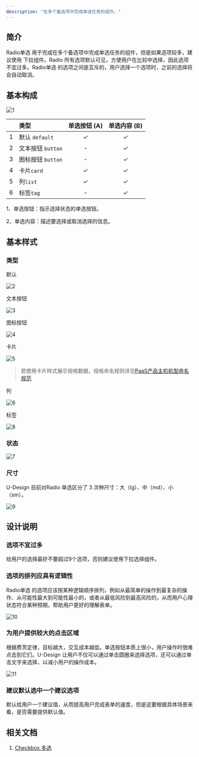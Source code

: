 ```yaml
---
description: "在多个备选项中完成单选任务的组件。"
---
```


## 简介

Radio单选 用于完成在多个备选项中完成单选任务的组件，但是如果选项较多，建议使用 下拉组件。Radio 所有选项默认可见，方便用户在比较中选择，因此选项不宜过多。Radio单选 的选项之间是互斥的，用户选择一个选项时，之前的选择将会自动取消。



## 基本构成


![1](https://www-s.ucloud.cn/2022/08/4246402d7982b39a7dcc9ba4626788ef_1660737876746.png)

|      | 类型              | 单选按钮 (A) | 单选内容 (B) |
| :--: | :---------------- | :----------: | :----------: |
|  1   | 默认 `default`    |      ✓       |      ✓       |
|  2   | 文本按钮 `button` |      -       |      ✓       |
|  3   | 图标按钮 `button` |      -       |      ✓       |
|  4   | 卡片`card`        |      ✓       |      ✓       |
|  5   | 列`list`          |      ✓       |      ✓       |
|  6   | 标签`tag`         |      -       |      ✓       |

1、单选按钮：指示选择状态的单选按钮。

2、单选内容：描述要选择或取消选择的信息。


## 基本样式
### 类型

默认

![2](https://www-s.ucloud.cn/2022/08/f8688676acc4d856cbd81e5b9af979e9_1660737876754.png)

文本按钮

![3](https://www-s.ucloud.cn/2022/08/e5faaeae33d7d5ee0d2d45c4970496a9_1660737876756.png)

图标按钮

![4](https://www-s.ucloud.cn/2022/08/7b9e0ff0af31cd9d348ab9bd594f5952_1660737876757.png)

卡片

![5](https://www-s.ucloud.cn/2022/08/2322aad17a11abbbb60e658870231f26_1660737876758.png)
> 若使用卡片样式展示规格数据，规格命名规则详见[PaaS产品主机机型命名规范](https://ushare.ucloudadmin.com/pages/viewpage.action?pageId=110828322)



列

![6](https://www-s.ucloud.cn/2022/08/d1bda4d2e2ddc6514ca8a9975dfa3648_1660738698519.png)

标签

![8](https://www-s.ucloud.cn/2022/08/c78d8b87e4e0f5e77916e8911dafe241_1660738698529.png)

### 状态

![7](https://www-s.ucloud.cn/2022/08/2195d31e3fe75b37e356140fdeff7b33_1660738698527.png)



### 尺寸

U-Design 目前对Radio 单选区分了 3 次种尺寸：大（lg）、中（md）、小（sm）。

![9](https://www-s.ucloud.cn/2022/08/ebaf0b77103b5f9ecb2a1ac2e9be1ab1_1660738698530.png)




## 设计说明

### 选项不宜过多
给用户的选择最好不要超过9个选项，否则建议使用下拉选择组件。

### 选项的排列应具有逻辑性

Radio单选 的选项应该按某种逻辑顺序排列，例如从最简单的操作到最复杂的操作、从可能性最大到可能性最小的，或者从最低风险到最高风险的，从而用户心理状态符合某种预期，帮助用户更好的理解表单。

![10](https://www-s.ucloud.cn/2022/08/e56982e2445ce06f2cac1efa7d51a92b_1660738698532.png)

### 为用户提供较大的点击区域

根据费茨定律，目标越大，交互成本越低。单选按钮本质上很小，用户操作时很难点击到它们。U-Design 让用户不仅可以通过单击圆圈来选择选项，还可以通过单击文字来选择，以减小用户的操作成本。

![11](https://www-s.ucloud.cn/2022/08/4757d4c2557ec9f014f71c7ee0548ebb_1660738833364.png)

### 建议默认选中一个建议选项

默认给用户一个建议值，从而提高用户完成表单的速度，但是这要根据具体场景来看，是否需要提供默认值。


<!--

## 主题

| 内容 | 值           | 默认值  |
| :--- | :----------- | :------ |
| icon | icon/nothing | nothing |
| icon | icon/nothing | nothing |

-->


## 相关文档

1. [Checkbox 多选](/component/Checkbox/)
